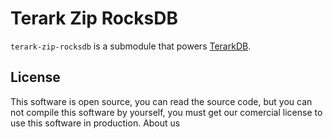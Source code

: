 # Terark Zip RocksDB

`terark-zip-rocksdb` is a submodule that powers [TerarkDB](https://github.com/Terark/terarkdb/wiki).

## License

This software is open source, you can read the source code, but you can not compile this software by yourself, you must get our comercial license to use this software in production. 
About us

